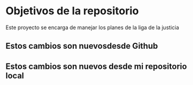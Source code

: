 # Objetivos de la repositorio

Este proyecto se encarga de manejar los planes de la liga de la justicia


## Estos cambios son nuevosdesde Github
## Estos cambios son nuevos desde mi repositorio local
